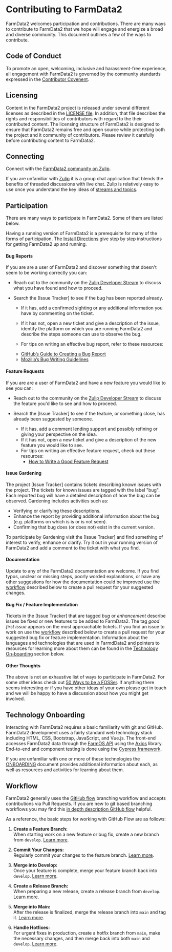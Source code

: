 # Contributing to FarmData2

FarmData2 welcomes participation and contributions. There are many ways to contribute to FarmData2 that we hope will engage and energize a broad and diverse community. This document outlines a few of the ways to contribute.

## Code of Conduct

To promote an open, welcoming, inclusive and harassment-free experience, all engagement with FarmData2 is governed by the community standards expressed in the [Contributor Covenent](CODE_OF_CONDUCT.md).

## Licensing

Content in the FarmData2 project is released under several different licenses as described in the [LICENSE file](LICENSE.md). In addition, that file describes the rights and responsibilities of contributors with regard to the their contributed content. The licensing structure of FarmData2 is designed to ensure that FarmData2 remains free and open source while protecting both the project and it community of contributors. Please review it carefully before contributing content to FarmData2.

## Connecting

Connect with the [FarmData2 community on Zulip](https://farmdata2.zulipchat.com/).

If you are unfamiliar with [Zulip](https://zulip.com/) it is a group chat application that blends the benefits of threaded discussions with live chat. Zulip is relatively easy to use once you understand the key ideas of [streams and topics](https://zulip.com/help/about-streams-and-topics).

## Participation

There are many ways to participate in FarmData2. Some of them are listed below.

Having a running version of FarmData2 is a prerequisite for many of the forms of participation. The [Install Directions] give step by step instructions for getting FarmData2 up and running.

[Install Directions]: INSTALL.md

#### Bug Reports

If you are are a user of FarmData2 and discover something that doesn't seem to be working correctly you can:

- Reach out to the community on the [Zulip Developer Stream](https://farmdata2.zulipchat.com/#narrow/stream/271292-developers) to discuss what you have found and how to proceed.
- Search the [Issue Tracker] to see if the bug has been reported already.

  - If it has, add a confirmed sighting or any additional information you have by commenting on the ticket.
  - If it has not, open a new ticket and give a description of the issue, identify the platform on which you are running FarmData2 and describe the steps someone can use to observe the bug.

  - For tips on writing an effective bug report, refer to these resources:

  * [GitHub’s Guide to Creating a Bug Report](https://docs.github.com/en/issues/tracking-your-work-with-issues/creating-an-issue)
  * [Mozilla’s Bug Writing Guidelines](https://developer.mozilla.org/en-US/docs/Mozilla/QA/Bug_writing_guidelines)

#### Feature Requests

If you are are a user of FarmData2 and have a new feature you would like to see you can:

- Reach out to the community on the [Zulip Developer Stream](https://farmdata2.zulipchat.com/#narrow/stream/271292-developers) to discuss the feature you'd like to see and how to proceed.
- Search the [Issue Tracker] to see if the feature, or something close, has already been suggested by someone.

  - If it has, add a comment lending support and possibly refining or giving your perspective on the idea.
  - If it has not, open a new ticket and give a description of the new feature you would like to see.

  * For tips on writing an effective feature request, check out these resources:
    - [How to Write a Good Feature Request](https://www.atlassian.com/software/jira/features/feature-request)

#### Issue Gardening

The project [Issue Tracker] contains tickets describing known issues with the project. The tickets for known issues are tagged with the label "bug". Each reported bug will have a detailed description of how the bug can be observed. Gardening includes activities such as:

- Verifying or clarifying these descriptions.
- Enhance the report by providing additional information about the bug (e.g. platforms on which is is or is not seen).
- Confirming that bug does (or does not) exist in the current version.

To participate by Gardening visit the [Issue Tracker] and find something of interest to verify, enhance or clarify. Try it out in your running version of FarmData2 and add a comment to the ticket with what you find.

#### Documentation

Update to any of the FarmData2 documentation are welcome. If you find typos, unclear or missing steps, poorly worded explanations, or have any other suggestions for how the documentation could be improved use the [workflow](#workflow) described below to create a pull request for your suggested changes.

#### Bug Fix / Feature Implementation

Tickets in the [Issue Tracker] that are tagged _bug_ or _enhancement_ describe issues be fixed or new features to be added to FarmData2. The tag _good first issue_ appears on the most approachable tickets. If you find an issue to work on use the [workflow](#workflow) described below to create a pull request for your suggested bug fix or feature implementation. Information about the languages and technologies that are used in FarmdData2 and pointers to resources for learning more about them can be found in the [Technology On-boarding](#technology-on-boarding) section below.

#### Other Thoughts

The above is not an exhaustive list of ways to participate in FarmData2. For some other ideas check out [50 Ways to be a FOSSer](http://foss2serve.org/index.php/50_Ways_to_be_a_FOSSer). If anything there seems interesting or if you have other ideas of your own please get in touch and we will be happy to have a discussion about how you might get involved.

## Technology Onboarding

Interacting with FarmData2 requires a basic familiarity with git and GitHub. FarmData2 development uses a fairly standard web technology stack including HTML, CSS, Bootstrap, JavaScript, and Vue.js. The front-end accesses FarmData2 data through the [FarmOS API](https://farmos.org/development/api/) using the [Axios](https://github.com/axios/axios) library. End-to-end and component testing is done using the [Cypress framework](https://www.cypress.io/).

If you are unfamiliar with one or more of these technologies the [ONBOARDING](ONBOARDING.md) document provides additional information about each, as well as resources and activities for learning about them.

## Workflow

FarmData2 generally uses the [GitHub flow](https://guides.github.com/introduction/flow/) branching workflow and accepts contributions via Pull Requests. If you are new to git based branching workflows you may find this [in depth description GitHub flow](https://githubflow.github.io/) helpful.

As a reference, the basic steps for working with GitHub Flow are as follows:

1. **Create a Feature Branch:**  
   When starting work on a new feature or bug fix, create a new branch from `develop`. [Learn more](https://docs.github.com/en/github/collaborating-with-issues-and-pull-requests/about-branches).

2. **Commit Your Changes:**  
   Regularly commit your changes to the feature branch. [Learn more](https://docs.github.com/en/github/committing-changes-to-your-project/creating-and-editing-commits).

3. **Merge into Develop:**  
   Once your feature is complete, merge your feature branch back into `develop`. [Learn more](https://docs.github.com/en/github/collaborating-with-issues-and-pull-requests/about-merge-methods).

4. **Create a Release Branch:**  
   When preparing a new release, create a release branch from `develop`. [Learn more](https://docs.github.com/en/github/administering-a-repository/about-releases).

5. **Merge into Main:**  
   After the release is finalized, merge the release branch into `main` and tag it. [Learn more](https://docs.github.com/en/github/administering-a-repository/about-releases#tagging-releases).

6. **Handle Hotfixes:**  
   For urgent fixes in production, create a hotfix branch from `main`, make the necessary changes, and then merge back into both `main` and `develop`. [Learn more](https://docs.github.com/en/github/collaborating-with-issues-and-pull-requests/about-merge-methods).


[Clone]: https://docs.github.com/en/free-pro-team@latest/github/creating-cloning-and-archiving-repositories/cloning-a-repository
[FarmData2 Repository]: https://github.com/DickinsonCollege/FarmData2
[Creating a commit with multiple authors]: https://docs.github.com/en/free-pro-team@latest/github/committing-changes-to-your-project/creating-a-commit-with-multiple-authors
